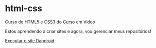 # html-css
Curso de HTML5 e CSS3 do Curso em Video

Estou aprendendo a criar sites e agora, vou gerenciar meus repositórios!

<a href="https://matheusmendes09.github.io/html-css/d010/android.html">Executar o site Dandroid</a>